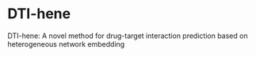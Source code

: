 # DTI-hene
DTI-hene: A novel method for drug-target interaction prediction based on heterogeneous network embedding
